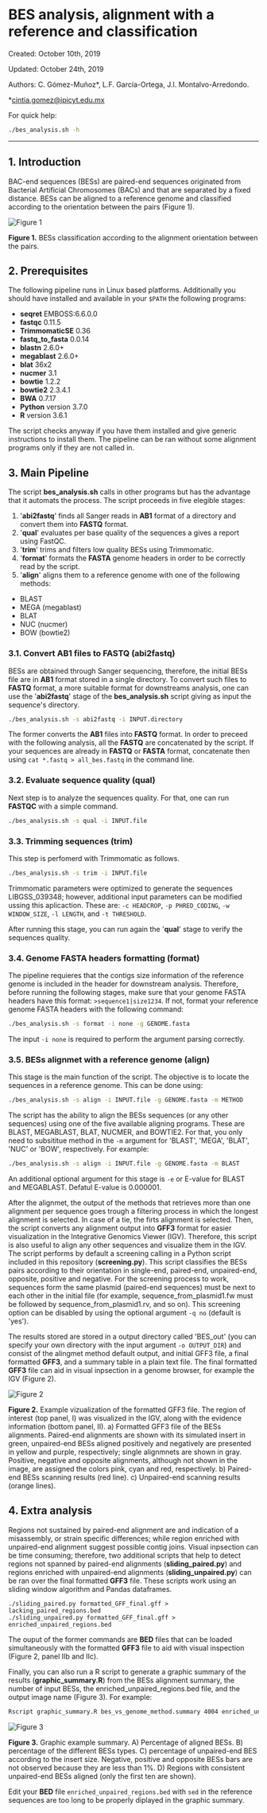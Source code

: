 # BES analysis, alignment with a reference and classification

Created: October 10th, 2019

Updated: October 24th, 2019

Authors: C. Gómez-Muñoz*, L.F. García-Ortega, J.I. Montalvo-Arredondo.

*cintia.gomez@ipicyt.edu.mx

For quick help:

```bash
./bes_analysis.sh -h
```

---

## 1. Introduction

BAC-end sequences (BESs) are paired-end sequences originated from Bacterial Artificial Chromosomes (BACs) and that are separated by a fixed distance. BESs can be aligned to a reference genome and classified according to the orientation between the pairs (Figure 1).

![Figure 1](images/bes_class.png)

**Figure 1.** BESs classification according to the alignment orientation between the pairs.

## 2. Prerequisites

The following pipeline runs in Linux based platforms. Additionally you should have installed and available in your `$PATH` the following programs:

* **seqret** EMBOSS:6.6.0.0
* **fastqc** 0.11.5
* **TrimmomaticSE** 0.36
* **fastq_to_fasta** 0.0.14
* **blastn** 2.6.0+
* **megablast** 2.6.0+
* **blat** 36x2
* **nucmer** 3.1
* **bowtie** 1.2.2
* **bowtie2** 2.3.4.1
* **BWA** 0.7.17
* **Python** version 3.7.0
* **R** version 3.6.1

The script checks anyway if you have them installed and give generic instructions to install them. The pipeline can be ran without some alignment programs only if they are not called in.

## 3. Main Pipeline

The script **bes_analysis.sh** calls in other programs but has the advantage that it automats the process. The script proceeds in five elegible stages:

1. '**abi2fastq**' finds all Sanger reads in **AB1** format of a directory and convert them into **FASTQ** format.
2. '**qual**' evaluates per base quality of the sequences a gives a report using FastQC.
3. '**trim**' trims and filters low quality BESs using Trimmomatic.
4. '**format**' formats the **FASTA** genome headers in order to be correctly read by the script.
5. '**align**' aligns them to a reference genome with one of the following methods:
  * BLAST
  * MEGA (megablast)
  * BLAT
  * NUC (nucmer)
  * BOW (bowtie2)


### 3.1. Convert AB1 files to FASTQ (abi2fastq)

BESs are obtained through Sanger sequencing, therefore, the initial BESs file are in **AB1** format stored in a single directory. To convert such files to **FASTQ** format, a more suitable format for downstreams analysis, one can use the '**abi2fastq**' stage of the **bes_analysis.sh** script giving as input the sequence's directory.

```bash
./bes_analysis.sh -s abi2fastq -i INPUT.directory
```

The former converts the **AB1** files into **FASTQ** format. In order to preceed with the following analysis, all the **FASTQ** are concatenated by the script. If your sequences are already in **FASTQ** or **FASTA** format, concatenate then using `cat *.fastq > all_bes.fastq` in the command line.

### 3.2. Evaluate sequence quality (qual)

Next step is to analyze the sequences quality. For that, one can run **FASTQC** with a simple command.

```bash
./bes_analysis.sh -s qual -i INPUT.file
```

### 3.3. Trimming sequences (trim)

This step is perfomerd with Trimmomatic as follows.

```bash
./bes_analysis.sh -s trim -i INPUT.file
```

Trimmomatic parameters were optimized to generate the sequences LIBGSS_039348; however, additional input parameters can be modified ussing this aplicaction. These are: `-c HEADCROP`, `-p PHRED_CODING`, `-w WINDOW_SIZE`, `-l LENGTH`, and `-t THRESHOLD`.

After running this stage, you can run again the '**qual**' stage to verify the sequences quality.

### 3.4. Genome FASTA headers formatting (format)

The pipeline requieres that the contigs size information of the reference genome is included in the header for downstream analysis. Therefore, before running the following stages, make sure that your genome FASTA headers have this format: `>sequence1|size1234`. If not, format your reference genome FASTA headers with the following command:

```bash
./bes_analysis.sh -s format -i none -g GENOME.fasta
```

The input `-i none` is required to perform the argument parsing correctly.

### 3.5. BESs alignmet with a reference genome (align)

This stage is the main function of the script. The objective is to locate the sequences in a reference genome. This can be done using:

```bash
./bes_analysis.sh -s align -i INPUT.file -g GENOME.fasta -m METHOD
```

The script has the ability to align the BESs sequences (or any other sequences) using one of the five available aligning programs. These are BLAST, MEGABLAST, BLAT, NUCMER, and BOWTIE2. For that, you only need to subsititue method in the `-m` argument for 'BLAST', 'MEGA', 'BLAT', 'NUC' or 'BOW', respectively. For example:

```bash
./bes_analysis.sh -s align -i INPUT.file -g GENOME.fasta -m BLAST
```

An additional optional argument for this stage is `-e` or E-value for BLAST and MEGABLAST. Defatul E-value is 0.000001.

After the alignmet, the output of the methods that retrieves more than one alignment per sequence goes trough a filtering process in which the longest alignment is selected. In case of a tie, the firts alignment is selected. Then, the script converts any alignment output into **GFF3** format for easier visualization in the Integrative Genomics Viewer (IGV). Therefore, this script is also useful to align any other sequences and visualize them in the IGV. The script performs by default a screening calling in a Python script included in this repository (**screening.py**). This script classifies the BESs pairs according to their orientation in single-end, paired-end, unpaired-end, opposite, positive and negative. For the screening process to work, sequences form the same plasmid (paired-end sequences) must be next to each other in the initial file (for example, sequence_from_plasmid1.fw must be followed by sequence_from_plasmid1.rv, and so on). This screening option can be disabled by using the optional argument `-q no` (default is 'yes').

The results stored are stored in a output directory called 'BES_out' (you can specify your own directory with the input argument `-o OUTPUT_DIR`) and consist of the alingmet method default output, and initial GFF3 file, a final formatted **GFF3**, and a summary table in a plain text file. The final formatted **GFF3** file can aid in visual inpsection in a genome browser, for example the IGV (Figure 2).

![Figure 2](images/visualization.png)

**Figure 2.** Example vizualization of the formatted GFF3 file. The region of interest (top panel, I) was visualized in the IGV, along with the evidence information (bottom panel, II). a) Formatted GFF3 file of the BESs alignments. Paired-end alignments are shown with its simulated insert in green, unpaired-end BESs aligned positively and negatively are presented in yellow and purple, respectively; single alignmnets are shown in gray. Positive, negative and opposite alignments, although not shown in the image, are assigned the colors pink, cyan and red, respectively. b) Paired-end BESs scanning results (red line). c) Unpaired-end scanning results (orange lines).

## 4. Extra analysis
Regions not sustained by paired-end alignment are and indication of a misassembly, or strain specific differences; while region enriched with unpaired-end alignment suggest possible contig joins. Visual inpsection can be time consuming; therefore, two additional scripts that help to detect regions not spanned by paired-end alignments (**sliding_paired.py**) and regions enriched with unpaired-end alignments (**sliding_unpaired.py**) can be ran over the final formatted **GFF3** file. These scripts work using an sliding window algorithm and Pandas dataframes.

```
./sliding_paired.py formatted_GFF_final.gff > lacking_paired_regions.bed
./sliding_unpaired.py formatted_GFF_final.gff > enriched_unpaired_regions.bed
```

The ouput of the former commands are **BED** files that can be loaded simultaneously with the formatted **GFF3** file to aid with visual inspection (Figure 2, panel IIb and IIc).

Finally, you can also run a R script to generate a graphic summary of the results (**graphic_summary.R**) from the BESs alignment summary, the number of input BESs, the enriched_unpaired_regions.bed file, and the output image name (Figure 3). For example:

```bash
Rscript graphic_summary.R bes_vs_genome_method.summary 4004 enriched_unpaired_regions.bed graphic_summary.tiff
```

![Figure 3](images/graphic_summary_ex.png)

**Figure 3.** Graphic example summary. A) Percentage of aligned BESs. B) percentage of the different BESs types. C) percentage of unpaired-end BES according to the insert size. Negative, positive and opposite BESs bars are not observed because they are less than 1%. D) Regions with consistent unpaired-end BESs aligned (only the first ten are shown).

Edit your **BED** file `enriched_unpaired_regions.bed` with `sed` in the reference sequences are too long to be properly diplayed in the graphic summary.
